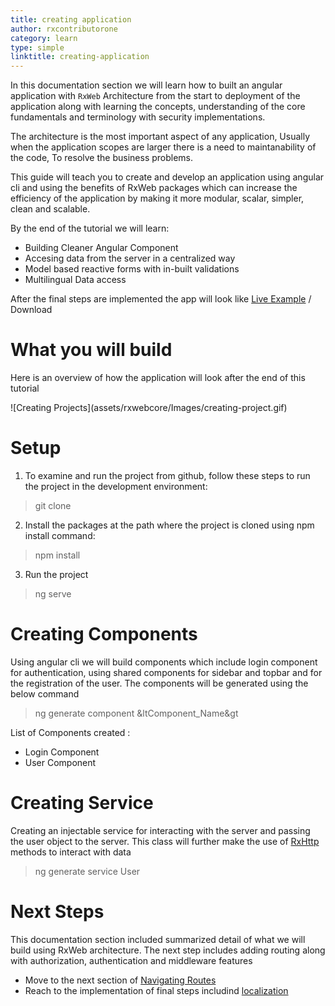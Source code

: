 ```yaml
---
title: creating application
author: rxcontributorone
category: learn
type: simple
linktitle: creating-application
---
```


In this documentation section we will learn how to built an angular application with `RxWeb` Architecture from the start to deployment of the application along with learning the concepts, understanding of the core fundamentals and terminology with security implementations.

The architecture is the most important aspect of any application, Usually when the application scopes are larger there is a need to maintanability of the code, To resolve the business problems.

This guide will teach you to create and develop an application using angular cli and using the benefits of RxWeb packages which can increase the efficiency of the application by making it more modular, scalar, simpler, clean and scalable.

By the end of the tutorial we will learn:

<ul class="bullet-list">
  <li class="overview-nav-item">Building Cleaner Angular Component</li> 
  <li class="overview-nav-item">Accesing data from the server in a centralized way</li>
  <li class="overview-nav-item">Model based reactive forms with in-built validations</li>
  <li class="overview-nav-item">Multilingual Data access</li>
</ul>

After the final steps are implemented the app will look like <a class="redirect-link" href="https://stackblitz.com/edit/angular-ivy-zwmauq?file=src/app/app.component.ts" target="_blank" >Live Example</a> / <a class="redirect-link">Download</a>

# What you will build
Here is an overview of how the application will look after the end of this tutorial 

<div class="container">
![Creating Projects](assets/rxwebcore/Images/creating-project.gif)
</div>

# Setup 

1) To examine and run the project from github, follow these steps to run the project in the development environment:

> git clone 

2) Install the packages at the path where the project is cloned using npm install command:

> npm install

3) Run the project 

> ng serve 

# Creating Components

Using angular cli we will build components which include login component for authentication, using shared components for sidebar and topbar and for the registration of the user. The components will be generated using the below command 

> ng generate component &ltComponent_Name&gt

List of Components created :

<ul class="bullet-list">
  <li>Login Component</li> 
  <li>User Component</li>
</ul>

# Creating Service

Creating an injectable service for interacting with the server and passing the user object to the server. This class will further make the use of <a class="redirect-link" href="/rxweb-http/http/get-direct-usage">RxHttp</a> methods to interact with data  

> ng generate service User

# Next Steps
This documentation section included summarized detail of what we will build using RxWeb architecture. The next step includes adding routing along with authorization, authentication and middleware features 

<ul class="bullet-list">
  <li>Move to the next section of <a class="redirect-link" target="_blank" href="/learn/authentication-resolver">Navigating Routes</a></li> 
  <li>Reach to the implementation of final steps includind <a class="redirect-link" target="_blank" href="/learn/multilingual">localization</a></li>
</ul>
